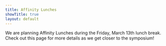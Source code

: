 ```yaml
---
title: Affinity Lunches
showTitle: true
layout: default
---
```


We are planning Affinity Lunches during the Friday, March 13th lunch break.  Check out this page for more details as we get closer to the symposium!